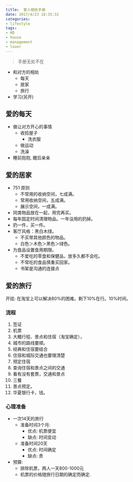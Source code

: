 ```yaml
---
title:  爱人相处手册
date: 2017/4/23 18:35:32
categories: 
- lifestyle
tags: 
- HD
- house
- management
- lover
---
```



> 手册无处不在

- 和对方的相处
	- 每天
	- 居家
	- 旅行
- 学习(另开)

## 爱的每天
- 做让对方开心的事情
	- 收拾屋子
		- 洗衣服
	- 做运动
	- 洗澡
- 睡前抱抱, 醒后亲亲

## 爱的居家

- 751 原则
	- 不常用的收纳空间，七成满。
	- 常用收纳空间，五成满。
	- 展示空间，一成满。
- 同类物品放在一起，用完再买。
- 每年固定时间清理物品。一年没用的扔掉。
- 扔一件，买一件。
- 客厅风格：黑白木绿。
	- 不买带其他颜色的物品。
	- 白色＞木色＞黑色＞绿色。
- 为食品设置食用期限。
	- 不爱吃的零食和保健品，放多久都不会吃。
	- 不常吃的食品慎重买回家。
	- 书架是沟通的连接点

## 爱的旅行
开挂: 在淘宝上可以解决80%的困难。剩下10%在行。10%时间。
### 流程
1. 签证
2. 机票
3. 大概行程、景点和住宿（淘宝确定），
4. 城市的路线要顺。
5. 经典和住宿要结合
6. 住宿和城际交通也要理清楚
4. 预定住宿
5. 查询住宿和景点之间的交通
6. 看有没有套票，交通和景点
7.  三餐
8. 景点预定。
9. 华夏银行卡，钱。

### 心理准备
- 一次14天的旅行
	- 准备时间3个月: 
		- 优点: 机票便宜
		- 缺点: 时间变动
	- 准备时间20天
		- 优点: 时间确定
		- 缺点: 贵
- 预算:
	- 排除机票，两人一天800-1000元
	- 机票的价格随旅行日期的确定而确定.